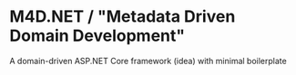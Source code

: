 # M4D.NET / "Metadata Driven Domain Development"
A domain-driven ASP.NET Core framework (idea) with minimal boilerplate
